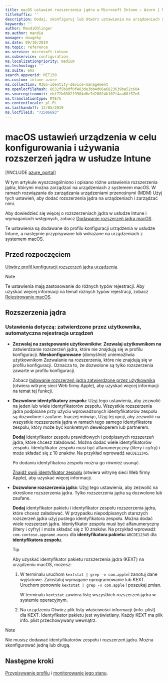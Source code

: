 ```yaml
---
title: macOS ustawień rozszerzenia jądra w Microsoft Intune — Azure | Microsoft Docs
titleSuffix: ''
description: Dodaj, skonfiguruj lub Utwórz ustawienia na urządzeniach macOS, aby używać rozszerzeń jądra. Ponadto zezwól użytkownikom na przesłanianie zatwierdzonych rozszerzeń, zezwalanie na wszystkie rozszerzenia z identyfikatora zespołu lub zezwalanie na określone rozszerzenia lub aplikacje w Microsoft Intune.
keywords: ''
author: MandiOhlinger
ms.author: mandia
manager: dougeby
ms.date: 09/10/2019
ms.topic: reference
ms.service: microsoft-intune
ms.subservice: configuration
ms.localizationpriority: medium
ms.technology: ''
ms.suite: ems
search.appverid: MET150
ms.custom: intune-azure
ms.collection: M365-identity-device-management
ms.openlocfilehash: 8632f5b8df0f483de3bb4d06a6823639ba52c604
ms.sourcegitcommit: ebf72b038219904d6e7d20024b107f4aa68f57e6
ms.translationtype: MTE75
ms.contentlocale: pl-PL
ms.lasthandoff: 12/05/2019
ms.locfileid: "72506693"
---
```

# <a name="macos-device-settings-to-configure-and-use-kernel-extensions-in-intune"></a>macOS ustawień urządzenia w celu konfigurowania i używania rozszerzeń jądra w usłudze Intune

[!INCLUDE [azure_portal](../includes/azure_portal.md)]

W tym artykule wyszczególniono i opisano różne ustawienia rozszerzenia jądra, którymi można zarządzać na urządzeniach z systemem macOS. W ramach rozwiązania do zarządzania urządzeniami przenośnymi (MDM) Użyj tych ustawień, aby dodać rozszerzenia jądra na urządzeniach i zarządzać nimi.

Aby dowiedzieć się więcej o rozszerzeniach jądra w usłudze Intune i wymaganiach wstępnych, zobacz [Dodawanie rozszerzeń jądra macOS](../kernel-extensions-overview-macos.md).

Te ustawienia są dodawane do profilu konfiguracji urządzenia w usłudze Intune, a następnie przypisywane lub wdrażane na urządzeniach z systemem macOS.

## <a name="before-you-begin"></a>Przed rozpoczęciem

[Utwórz profil konfiguracji rozszerzeń jądra urządzenia](../kernel-extensions-overview-macos.md).

> [!NOTE]
> Te ustawienia mają zastosowanie do różnych typów rejestracji. Aby uzyskać więcej informacji na temat różnych typów rejestracji, zobacz [Rejestrowanie macOS](../macos-enroll.md).

## <a name="kernel-extensions"></a>Rozszerzenia jądra

### <a name="settings-apply-to-user-approved-automated-device-enrollment"></a>Ustawienia dotyczą: zatwierdzone przez użytkownika, automatyczna rejestracja urządzeń

- **Zezwalaj na zastępowanie użytkowników**: **Zezwalaj użytkownikom na** zatwierdzanie rozszerzeń jądra, które nie znajdują się w profilu konfiguracji. **Nieskonfigurowane** (domyślnie) uniemożliwia użytkownikom Zezwalanie na rozszerzenia, które nie znajdują się w profilu konfiguracji. Oznacza to, że dozwolone są tylko rozszerzenia zawarte w profilu konfiguracji.

  Zobacz [ładowanie rozszerzeń jądra zatwierdzone przez użytkownika](https://developer.apple.com/library/archive/technotes/tn2459/_index.html) (otwiera witrynę sieci Web firmy Apple), aby uzyskać więcej informacji na temat tej funkcji.

- **Dozwolone identyfikatory zespołu**: Użyj tego ustawienia, aby zezwolić na jeden lub wiele identyfikatorów zespołu. Wszystkie rozszerzenia jądra podpisane przy użyciu wprowadzonych identyfikatorów zespołu są dozwolone i zaufane. Inaczej mówiąc, Użyj tej opcji, aby zezwolić na wszystkie rozszerzenia jądra w ramach tego samego identyfikatora zespołu, który może być konkretnym deweloperem lub partnerem.

  **Dodaj** identyfikator zespołu prawidłowych i podpisanych rozszerzeń jądra, które chcesz załadować. Można dodać wiele identyfikatorów zespołu. Identyfikator zespołu musi być alfanumeryczny (litery i cyfry) i może składać się z 10 znaków. Na przykład wprowadź `ABCDE12345`.

  Po dodaniu identyfikatora zespołu można go również usunąć.

  [Znajdź swój identyfikator zespołu](https://help.apple.com/developer-account/#/dev55c3c710c) (otwiera witrynę sieci Web firmy Apple), aby uzyskać więcej informacji.

- **Dozwolone rozszerzenia jądra**: Użyj tego ustawienia, aby zezwolić na określone rozszerzenia jądra. Tylko rozszerzenia jądra są dozwolone lub zaufane. 

  **Dodaj** identyfikator pakietu i identyfikator zespołu rozszerzenia jądra, które chcesz załadować. W przypadku niepodpisanych starszych rozszerzeń jądra użyj pustego identyfikatora zespołu. Można dodać wiele rozszerzeń jądra. Identyfikator zespołu musi być alfanumeryczny (litery i cyfry) i może składać się z 10 znaków. Na przykład wprowadź `com.contoso.appname.macos` dla **identyfikatora pakietu**i `ABCDE12345` dla **identyfikatora zespołu**.

  > [!TIP]
  > Aby uzyskać identyfikator pakietu rozszerzenia jądra (KEXT) na urządzeniu macOS, możesz:
  >
  > 1. W terminalu uruchom `kextstat | grep -v com.apple`i zanotuj dane wyjściowe. Zainstaluj wymagane oprogramowanie lub KEXT. Uruchom ponownie `kextstat | grep -v com.apple` i poszukaj zmian.
  >
  >    W terminalu `kextstat` zawiera listę wszystkich rozszerzeń jądra w systemie operacyjnym. 
  >
  > 2. Na urządzeniu Otwórz plik listy właściwości informacji (info. plist) dla KEXT. Identyfikator pakietu jest wyświetlany. Każdy KEXT ma plik info. plist przechowywany wewnątrz. 

> [!NOTE]
> Nie musisz dodawać identyfikatorów zespołu i rozszerzeń jądra. Można skonfigurować jedną lub drugą.

## <a name="next-steps"></a>Następne kroki

[Przypisywanie profilu](../device-profile-assign.md) i [monitorowanie jego stanu](../device-profile-monitor.md).
